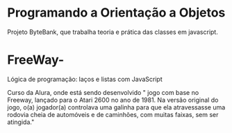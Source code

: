# Programando a Orientação a Objetos

Projeto ByteBank, que trabalha teoria e prática das classes em javascript.




# FreeWay-
Lógica de programação: laços e listas com JavaScript

Curso da Alura, onde está sendo desenvolvido " jogo com base no Freeway, lançado para o Atari 2600 no ano de 1981. Na versão original do jogo, o(a) jogador(a) controlava uma galinha para que ela atravessasse uma rodovia cheia de automóveis e de caminhões, com muitas faixas, sem ser atingida."
